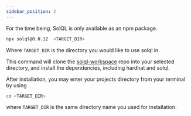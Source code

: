 ```yaml
---
sidebar_position: 2
---
```


For the time being, SolQL is only available as an npm package. 



```bash
npx solql@0.0.12  <TARGET_DIR>
```

Where `TARGET_DIR` is the directory you would like to use solql in.

This command will clone the [solql-workspace](https://github.com/SolQL) repo into your selected directory, and install the dependencies, including hardhat and solql.

After installation, you may enter your projects directory from your terminal by using

```bash
cd <TARGET_DIR>
```
where `TARGET_DIR` is the same directory name you used for installation.


